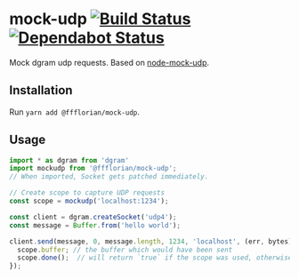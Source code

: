 # mock-udp [![Build Status](https://api.travis-ci.org/ffflorian/mock-udp.svg?branch=master)](https://travis-ci.org/ffflorian/mock-udp/) [![Dependabot Status](https://api.dependabot.com/badges/status?host=github&repo=ffflorian/mock-udp)](https://dependabot.com)

Mock dgram udp requests. Based on [node-mock-udp](https://github.com/mattrobenolt/node-mock-udp).

## Installation
Run `yarn add @ffflorian/mock-udp`.

## Usage
```ts
import * as dgram from 'dgram'
import mockudp from '@ffflorian/mock-udp';
// When imported, Socket gets patched immediately.

// Create scope to capture UDP requests
const scope = mockudp('localhost:1234');

const client = dgram.createSocket('udp4');
const message = Buffer.from('hello world');

client.send(message, 0, message.length, 1234, 'localhost', (err, bytes) => {
  scope.buffer; // the buffer which would have been sent
  scope.done();  // will return `true` if the scope was used, otherwise `false`.
});
